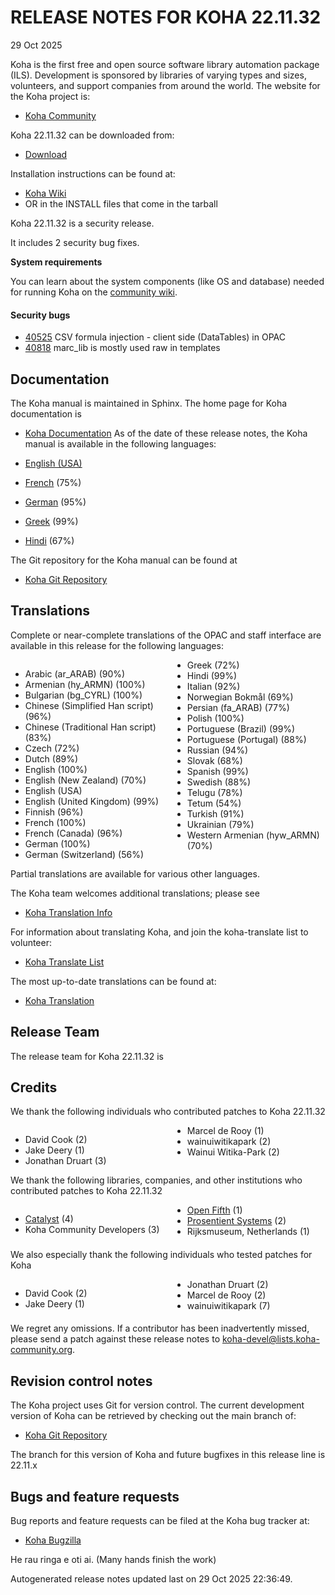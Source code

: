 # RELEASE NOTES FOR KOHA 22.11.32
29 Oct 2025

Koha is the first free and open source software library automation
package (ILS). Development is sponsored by libraries of varying types
and sizes, volunteers, and support companies from around the world. The
website for the Koha project is:

- [Koha Community](https://koha-community.org)

Koha 22.11.32 can be downloaded from:

- [Download](https://download.koha-community.org/koha-22.11.32.tar.gz)

Installation instructions can be found at:

- [Koha Wiki](https://wiki.koha-community.org/wiki/Installation_Documentation)
- OR in the INSTALL files that come in the tarball

Koha 22.11.32 is a security release.

It includes 2 security bug fixes.

**System requirements**

You can learn about the system components (like OS and database) needed for running Koha on the [community wiki](https://wiki.koha-community.org/wiki/System_requirements_and_recommendations).


#### Security bugs

- [40525](https://bugs.koha-community.org/bugzilla3/show_bug.cgi?id=40525) CSV formula injection - client side (DataTables) in OPAC
- [40818](https://bugs.koha-community.org/bugzilla3/show_bug.cgi?id=40818) marc_lib is mostly used raw in templates

## Documentation

The Koha manual is maintained in Sphinx. The home page for Koha
documentation is

- [Koha Documentation](https://koha-community.org/documentation/)
As of the date of these release notes, the Koha manual is available in the following languages:

- [English (USA)](https://koha-community.org/manual/22.11/en/html/)
- [French](https://koha-community.org/manual/22.11/fr/html/) (75%)
- [German](https://koha-community.org/manual/22.11/de/html/) (95%)
- [Greek](https://koha-community.org/manual/22.11/el/html/) (99%)
- [Hindi](https://koha-community.org/manual/22.11/hi/html/) (67%)

The Git repository for the Koha manual can be found at

- [Koha Git Repository](https://gitlab.com/koha-community/koha-manual)

## Translations

Complete or near-complete translations of the OPAC and staff
interface are available in this release for the following languages:
<div style="column-count: 2;">

- Arabic (ar_ARAB) (90%)
- Armenian (hy_ARMN) (100%)
- Bulgarian (bg_CYRL) (100%)
- Chinese (Simplified Han script) (96%)
- Chinese (Traditional Han script) (83%)
- Czech (72%)
- Dutch (89%)
- English (100%)
- English (New Zealand) (70%)
- English (USA)
- English (United Kingdom) (99%)
- Finnish (96%)
- French (100%)
- French (Canada) (96%)
- German (100%)
- German (Switzerland) (56%)
- Greek (72%)
- Hindi (99%)
- Italian (92%)
- Norwegian Bokmål (69%)
- Persian (fa_ARAB) (77%)
- Polish (100%)
- Portuguese (Brazil) (99%)
- Portuguese (Portugal) (88%)
- Russian (94%)
- Slovak (68%)
- Spanish (99%)
- Swedish (88%)
- Telugu (78%)
- Tetum (54%)
- Turkish (91%)
- Ukrainian (79%)
- Western Armenian (hyw_ARMN) (70%)
</div>

Partial translations are available for various other languages.

The Koha team welcomes additional translations; please see

- [Koha Translation Info](https://wiki.koha-community.org/wiki/Translating_Koha)

For information about translating Koha, and join the koha-translate 
list to volunteer:

- [Koha Translate List](https://lists.koha-community.org/cgi-bin/mailman/listinfo/koha-translate)

The most up-to-date translations can be found at:

- [Koha Translation](https://translate.koha-community.org/)

## Release Team

The release team for Koha 22.11.32 is


## Credits



We thank the following individuals who contributed patches to Koha 22.11.32
<div style="column-count: 2;">

- David Cook (2)
- Jake Deery (1)
- Jonathan Druart (3)
- Marcel de Rooy (1)
- wainuiwitikapark (2)
- Wainui Witika-Park (2)
</div>

We thank the following libraries, companies, and other institutions who contributed
patches to Koha 22.11.32
<div style="column-count: 2;">

- [Catalyst](https://www.catalyst.net.nz/products/library-management-koha) (4)
- Koha Community Developers (3)
- [Open Fifth](https://openfifth.co.uk/) (1)
- [Prosentient Systems](https://www.prosentient.com.au) (2)
- Rijksmuseum, Netherlands (1)
</div>

We also especially thank the following individuals who tested patches
for Koha
<div style="column-count: 2;">

- David Cook (2)
- Jake Deery (1)
- Jonathan Druart (2)
- Marcel de Rooy (2)
- wainuiwitikapark (7)
</div>





We regret any omissions.  If a contributor has been inadvertently missed,
please send a patch against these release notes to koha-devel@lists.koha-community.org.

## Revision control notes

The Koha project uses Git for version control.  The current development
version of Koha can be retrieved by checking out the main branch of:

- [Koha Git Repository](https://git.koha-community.org/koha-community/koha)

The branch for this version of Koha and future bugfixes in this release
line is 22.11.x

## Bugs and feature requests

Bug reports and feature requests can be filed at the Koha bug
tracker at:

- [Koha Bugzilla](https://bugs.koha-community.org)

He rau ringa e oti ai.
(Many hands finish the work)

Autogenerated release notes updated last on 29 Oct 2025 22:36:49.
